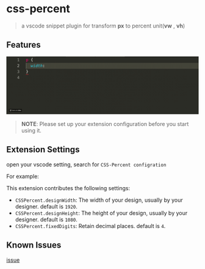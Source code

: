 # css-percent

> a vscode snippet plugin for transform __px__ to percent unit(__vw__ , __vh__)

## Features

![](https://github.com/morehardy/vscode-css-percent/blob/master/gif/1.gif)

> **NOTE**: Please set up your extension configuration before you start using it.

## Extension Settings

open your vscode setting, search for  `CSS-Percent configration`

For example:

This extension contributes the following settings:

- `CSSPercent.designWidth`: The width of your design, usually by your designer. default is `1920`.
- `CSSPercent.designHeight`: The height of your design, usually by your designer. default is `1080`.
- `CSSPercent.fixedDigits`: Retain decimal places. default is `4`.

## Known Issues

[issue](https://github.com/morehardy/vscode-css-percent/issues)
